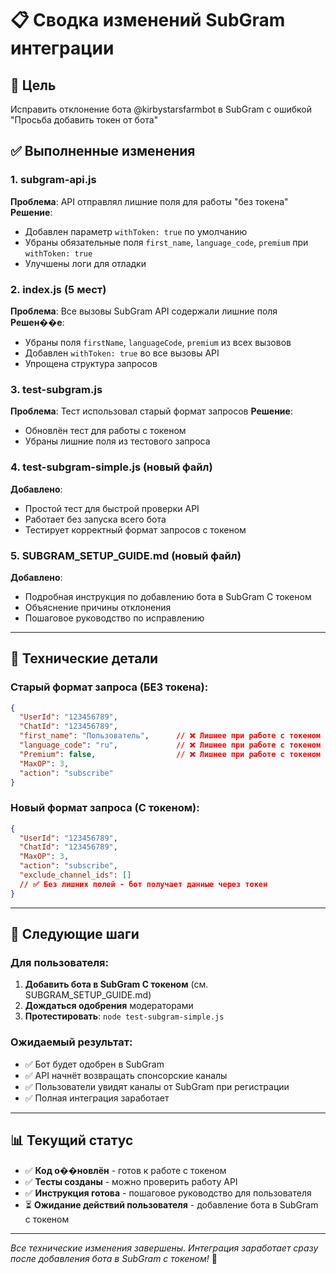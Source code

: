 # 📋 Сводка изменений SubGram интеграции

## 🎯 Цель
Исправить отклонение бота @kirbystarsfarmbot в SubGram с ошибкой "Просьба добавить токен от бота"

## ✅ Выполненные изменения

### 1. subgram-api.js
**Проблема**: API отправлял лишние поля для работы "без токена"
**Решение**: 
- Добавлен параметр `withToken: true` по умолчанию
- Убраны обязательные поля `first_name`, `language_code`, `premium` при `withToken: true`
- Улучшены логи для отладки

### 2. index.js (5 мест)
**Проблема**: Все вызовы SubGram API содержали лишние поля
**Решен��е**: 
- Убраны поля `firstName`, `languageCode`, `premium` из всех вызовов
- Добавлен `withToken: true` во все вызовы API
- Упрощена структура запросов

### 3. test-subgram.js
**Проблема**: Тест использовал старый формат запросов
**Решение**:
- Обновлён тест для работы с токеном
- Убраны лишние поля из тестового запроса

### 4. test-subgram-simple.js (новый файл)
**Добавлено**:
- Простой тест для быстрой проверки API
- Работает без запуска всего бота
- Тестирует корректный формат запросов с токеном

### 5. SUBGRAM_SETUP_GUIDE.md (новый файл)
**Добавлено**:
- Подробная инструкция по добавлению бота в SubGram С токеном
- Объяснение причины отклонения
- Пошаговое руководство по исправлению

---

## 🔧 Технические детали

### Старый формат запроса (БЕЗ токена):
```json
{
  "UserId": "123456789",
  "ChatId": "123456789",
  "first_name": "Пользователь",      // ❌ Лишнее при работе с токеном
  "language_code": "ru",             // ❌ Лишнее при работе с токеном  
  "Premium": false,                  // ❌ Лишнее при работе с токеном
  "MaxOP": 3,
  "action": "subscribe"
}
```

### Новый формат запроса (С токеном):
```json
{
  "UserId": "123456789",
  "ChatId": "123456789", 
  "MaxOP": 3,
  "action": "subscribe",
  "exclude_channel_ids": []
  // ✅ Без лишних полей - бот получает данные через токен
}
```

---

## 🚀 Следующие шаги

### Для пользователя:
1. **Добавить бота в SubGram С токеном** (см. SUBGRAM_SETUP_GUIDE.md)
2. **Дождаться одобрения** модераторами
3. **Протестировать**: `node test-subgram-simple.js`

### Ожидаемый результат:
- ✅ Бот будет одобрен в SubGram
- ✅ API начнёт возвращать спонсорские каналы  
- ✅ Пользователи увидят каналы от SubGram при регистрации
- ✅ Полная интеграция заработает

---

## 📊 Текущий статус

- ✅ **Код о��новлён** - готов к работе с токеном
- ✅ **Тесты созданы** - можно проверить работу API
- ✅ **Инструкция готова** - пошаговое руководство для пользователя
- ⏳ **Ожидание действий пользователя** - добавление бота в SubGram с токеном

---

*Все технические изменения завершены. Интеграция заработает сразу после добавления бота в SubGram с токеном!* 🎉
